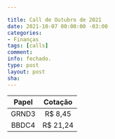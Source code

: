 ```yaml
---

title: Call de Outubro de 2021
date: 2021-10-07 00:00:00 -03:00
categories:
- Finanças
tags: [calls]
comment: 
info: fechado.
type: post
layout: post
sha: 
---
```


| **Papel** | **Cotação** |
|:---------:|:-----------:|
| GRND3     | R$ 8,45     |
| BBDC4     | R$ 21,24     |
